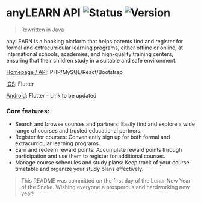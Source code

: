 # anyLEARN API  ![Status](https://img.shields.io/badge/status-inprogress-darkgreen) ![Version](https://img.shields.io/badge/version-0.0.1-blue)

> Rewritten in Java



anyLEARN is a booking platform that helps parents find and register for formal and extracurricular learning programs, either offline or online, at international schools, academies, and high-quality training centers, ensuring that their children study in a suitable and safe environment.

[Homepage / API](https://anylearn.vn): PHP/MySQL/React/Bootstrap

[iOS](https://apps.apple.com/vn/app/anylearn/id6453411038): Flutter

[Android](): Flutter - Link to be updated

### Core features:
- Search and browse courses and partners: Easily find and explore a wide range of courses and trusted educational partners.
- Register for courses: Conveniently sign up for both formal and extracurricular learning programs.
- Earn and redeem reward points: Accumulate reward points through participation and use them to register for additional courses.
- Manage course schedules and study plans: Keep track of your course timetable and organize your study plans effectively.


> This README was committed on the first day of the Lunar New Year of the Snake. Wishing everyone a prosperous and hardworking new year!

